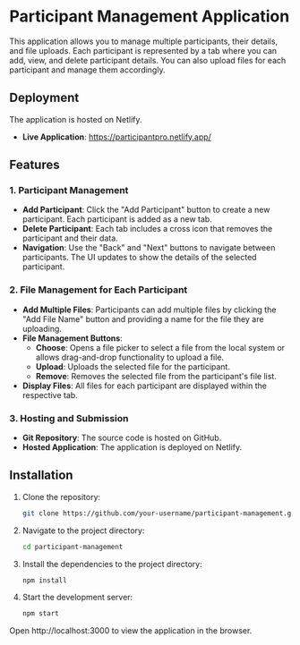 # Participant Management Application

This application allows you to manage multiple participants, their details, and file uploads. Each participant is represented by a tab where you can add, view, and delete participant details. You can also upload files for each participant and manage them accordingly.

## Deployment

The application is hosted on Netlify.
- **Live Application**: https://participantpro.netlify.app/
  
## Features

### 1. Participant Management
- **Add Participant**: Click the "Add Participant" button to create a new participant. Each participant is added as a new tab.
- **Delete Participant**: Each tab includes a cross icon that removes the participant and their data.
- **Navigation**: Use the "Back" and "Next" buttons to navigate between participants. The UI updates to show the details of the selected participant.

### 2. File Management for Each Participant
- **Add Multiple Files**: Participants can add multiple files by clicking the "Add File Name" button and providing a name for the file they are uploading.
- **File Management Buttons**:
  - **Choose**: Opens a file picker to select a file from the local system or allows drag-and-drop functionality to upload a file.
  - **Upload**: Uploads the selected file for the participant.
  - **Remove**: Removes the selected file from the participant's file list.
- **Display Files**: All files for each participant are displayed within the respective tab.

### 3. Hosting and Submission
- **Git Repository**: The source code is hosted on GitHub.
- **Hosted Application**: The application is deployed on Netlify.

## Installation

1. Clone the repository:

   ```bash
   git clone https://github.com/your-username/participant-management.git

2. Navigate to the project directory:
 
   ```bash
   cd participant-management

3. Install the dependencies to the project directory:
 
   ```bash
   npm install

4. Start the development server:
 
   ```bash
   npm start
   

Open http://localhost:3000 to view the application in the browser.
